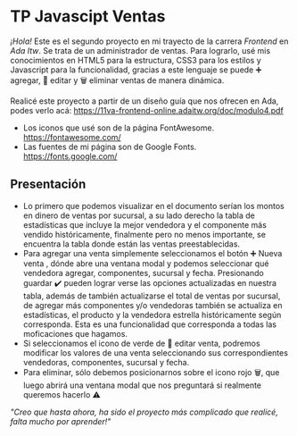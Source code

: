 # TP Javascipt Ventas
 _¡Hola!_ Este es el segundo proyecto en mi trayecto de la carrera _Frontend_ en _Ada Itw_. Se trata de un administrador de ventas. Para lograrlo, usé mis conocimientos en HTML5 para la estructura, CSS3 para los estilos y Javascript para la funcionalidad, gracias a este lenguaje se puede ➕ agregar, 🔄 editar y 🗑️ eliminar ventas de manera dinámica.
 
Realicé este proyecto a partir de un diseño guía que nos ofrecen en Ada, podes verlo acá: https://11va-frontend-online.adaitw.org/doc/modulo4.pdf

* Los iconos que usé son de la página FontAwesome. https://fontawesome.com/
* Las fuentes de mi página son de Google Fonts. https://fonts.google.com/

## Presentación
 * Lo primero que podemos visualizar en el documento serían los montos en dinero de ventas por sucursal, a su lado derecho la tabla de estadísticas que incluye la mejor vendedora y el componente más vendido históricamente, finalmente pero no menos importante, se encuentra la tabla donde están las ventas preestablecidas.
 * Para agregar una venta simplemente seleccionamos el botón ➕ Nueva venta , dónde abre una ventana modal y podemos seleccionar qué vendedora agregar, componentes, sucursal y fecha. Presionando guardar ✔️ pueden lograr verse las opciones actualizadas en nuestra tabla, además de también actualizarse el total de ventas por sucursal, de agregar más componentes y/o vendedoras también se actualiza en estadísticas, el producto y la vendedora estrella históricamente según corresponda. Esta es una funcionalidad que corresponda a todas las moficaciones que hagamos.
 * Si seleccionamos el icono de verde de 🔄 editar venta, podremos modificar los valores de una venta seleccionando sus correspondientes vendedoras, componentes, sucursal y fecha.
 * Para eliminar, sólo debemos posicionarnos sobre el icono rojo 🗑️, que luego abrirá una ventana modal que nos preguntará si realmente queremos hacerlo ⚠️ 

_"Creo que hasta ahora, ha sido el proyecto más complicado que realicé, falta mucho por aprender!"_
